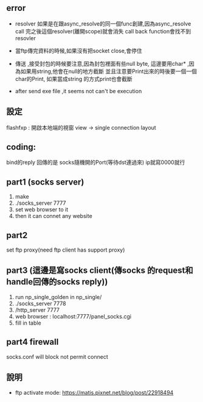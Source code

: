 


## error
* resolver 如果是在跟async_resolve的同一個func創建,因為async_resolve call 完之後這個resolver(離開scope)就會消失 call back function會找不到resovler
* 當ftp傳完資料的時候,如果沒有把socket close,會停住
* 傳送 ,接受封包的時候要注意,因為封包裡面有些null byte, 這邊要用char* ,因為如果用string,他會在null的地方截斷
並且注意要Print出來的時後要一個一個char的Print, 如果當成string 的方式print也會截斷

* after send exe file ,it seems not can't be execution


## 設定
flashfxp : 開啟本地端的視窗 view -> single connection layout
## coding:
bind的reply 回傳的是 socks隨機開的Port(等待dst連過來) ip就寫0000就行


## part1 (socks server)
1. make
2. ./socks_server 7777
3. set web browser to it
4. then it can connet any website

## part2
set ftp proxy(need ftp client has support proxy)

## part3  (這邊是寫socks client(傳socks 的request和handle回傳的socks reply))

1. run np_single_golden  in np_single/
2. ./socks_server 7778
2. /http_server 7777
3. web browser : localhost:7777/panel_socks.cgi
4. fill in table
## part4 firewall
socks.conf will block not permit connect



## 說明
* ftp activate mode:
https://matis.pixnet.net/blog/post/22918494
